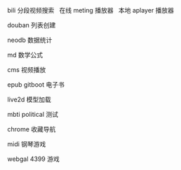 <RouterLink to="/bili" ><a>bili 分段视频搜索</a></RouterLink>&nbsp;&nbsp;
<RouterLink to="/meting"><a>在线 meting 播放器</a></RouterLink>&nbsp;&nbsp;
<RouterLink to="/music" ><a>本地 aplayer 播放器</a></RouterLink>&nbsp;&nbsp;
<br/>
<!-- todo -->
<RouterLink to="/douban" ><a>douban 列表创建</a></RouterLink>&nbsp;&nbsp;

<RouterLink to="/neodb" ><a>neodb 数据统计</a></RouterLink>&nbsp;&nbsp;

<a>md 数学公式</a>&nbsp;&nbsp;

<a>cms 视频播放</a>&nbsp;&nbsp;

<a>epub gitboot 电子书</a>&nbsp;&nbsp;

<a>live2d 模型加载</a>&nbsp;&nbsp;

<a>mbti political 测试</a>&nbsp;&nbsp;

<a>chrome 收藏导航</a>&nbsp;&nbsp;

<a>midi 钢琴游戏</a>&nbsp;&nbsp;

<a>webgal 4399 游戏</a>&nbsp;&nbsp;